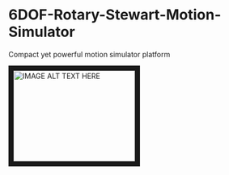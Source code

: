 # 6DOF-Rotary-Stewart-Motion-Simulator
Compact yet powerful motion simulator platform

<a href="http://www.youtube.com/watch?feature=player_embedded&v=mN0IrtdKdVY
" target="_blank"><img src="http://img.youtube.com/vi/mN0IrtdKdVY/0.jpg" 
alt="IMAGE ALT TEXT HERE" width="240" height="180" border="10" /></a>